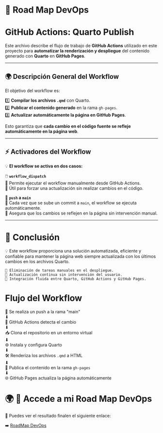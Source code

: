 # 🚀 Road Map DevOps 
# GitHub Actions: Quarto Publish

Este archivo describe el flujo de trabajo de **GitHub Actions** utilizado en este proyecto para **automatizar la renderización y despliegue** del contenido generado con **Quarto** en **GitHub Pages**.  

---

## 🌍 Descripción General del Workflow

El objetivo del workflow es:  

1️⃣ **Compilar los archivos `.qmd`** con Quarto.  
2️⃣ **Publicar el contenido generado** en la rama `gh-pages`.  
3️⃣ **Actualizar automáticamente la página en GitHub Pages**.  

Esto garantiza que **cada cambio en el código fuente se refleje automáticamente en la página web**.  

---

## ⚡ Activadores del Workflow

💡 **El workflow se activa en dos casos:**  

🖱️ **`workflow_dispatch`**  
🔹 Permite ejecutar el workflow manualmente desde GitHub Actions.  
🔹 Útil para forzar una actualización sin realizar cambios en el código.  

🔄 **`push` a `main`**  
🔹 Cada vez que se sube un commit a `main`, el workflow se ejecuta automáticamente.  
🔹 Asegura que los cambios se reflejen en la página sin intervención manual.  

---

# 🎯 Conclusión

💡 Este workflow proporciona una solución automatizada, eficiente y confiable para mantener la página web siempre actualizada con los últimos cambios en los archivos Quarto.

    🔹 Eliminación de tareas manuales en el despliegue.
    🔹 Actualización continua sin intervención del usuario.
    🔹 Integración fluida entre Quarto, GitHub Actions y GitHub Pages.
# Flujo del Workflow
📌 Se realiza un push a la rama "main"  
      ⬇  
🔄 GitHub Actions detecta el cambio  
      ⬇  
📥 Clona el repositorio en un entorno virtual  
      ⬇  
⚙️ Instala y configura Quarto  
      ⬇  
🛠️ Renderiza los archivos `.qmd` a HTML  
      ⬇  
🚀 Publica el contenido en la rama `gh-pages`  
      ⬇  
🌐 GitHub Pages actualiza la página automáticamente  

# 🌍 🚀 Accede a mi Road Map DevOps
🔗 Puedes ver el resultado finalen el siguiente enlace:

➡️ [RoadMap DevOps](https://borizsam.github.io/RoadMapDevOps/)